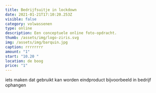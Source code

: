 ```yaml
---
title: Bedrijfsuitje in lockdown
date: 2021-01-21T17:10:20.253Z
visible: false
category: volwassenen
type: online
description: Een conceptuele online foto-opdracht.
thumb: /assets/img/logo-ziris.svg
img: /assets/img/barquin.jpg
caption: rrrrrrrr
amount: "1"
start: "10.20 "
location: de boog
price: "1"
---
```

iets maken dat gebruikt kan worden eindproduct bijvoorbeeld in bedrijf ophangen